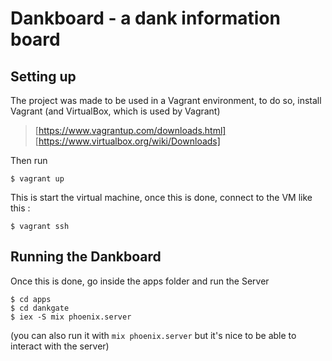 # Dankboard - a dank information board

## Setting up
The project was made to be used in a Vagrant environment, to do so,
install Vagrant (and VirtualBox, which is used by Vagrant) 

> [https://www.vagrantup.com/downloads.html]
> [https://www.virtualbox.org/wiki/Downloads]

Then run

    $ vagrant up

This is start the virtual machine, once this is done, connect to the VM like this :
 
    $ vagrant ssh

## Running the Dankboard

Once this is done, go inside the apps folder and run the Server

    $ cd apps
    $ cd dankgate
    $ iex -S mix phoenix.server

(you can also run it with ```mix phoenix.server``` but 
it's nice to be able to interact with the server)